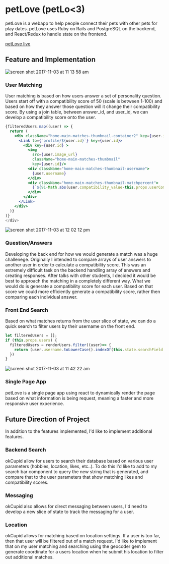 
# petLove (petLo<3)

petLove is a webapp to help people connect their pets with other pets for play dates. petLove uses Ruby on Rails and PostgreSQL on the backend, and React/Redux to handle state on the frontend.

[petLove live](https://pet1ov3.herokuapp.com/#/home)

## Feature and Implementation

![screen shot 2017-11-03 at 11 13 58 am](https://user-images.githubusercontent.com/24593321/32381088-3b2e51fe-c088-11e7-829a-822170c18713.png)

### User Matching
User matching is based on how users answer a set of personality question. Users start off with a compatibility score of 50 (scale is between 1-100) and based on how they answer those question will it change their compatibility score. By using a join table, between answer_id, and user_id, we can develop a compatibility score onto the user.

```jsx
{filteredUsers.map((user) => {
  return (
    <div className="home-main-matches-thumbnail-container2" key={user.id}>
      <Link to={`profile/${user.id}`} key={user.id}>
        <div key={user.id} >
          <img
            src={user.image_url}
            className="home-main-matches-thumbnail"
            key={user.id}/>
          <div className="home-main-matches-thumbnail-username">
            {user.username}
          </div>
          <div className="home-main-matches-thumbnail-matchpercent">
            {`${91-Math.abs(user.compatibility_value-this.props.userCompatibilityValue)}% Match`}
          </div>
        </div>
      </Link>
    </div>
  )}
)}
</div>
```

![screen shot 2017-11-03 at 12 02 12 pm](https://user-images.githubusercontent.com/24593321/32383619-dc28dc36-c08e-11e7-8817-d490234ccb5e.png)

### Question/Answers
Developing the back end for how we would generate a match was a huge challenege. Originally I intended to compare arrays of user answers to another user in order to calculate a compatibility score. This was an extremely difficult task on the backend handling array of answers and creating responses. After talks with other students, I decided it would be best to approach the matching in a completely different way. What we would do is generate a compatibility score for each user. Based on that score we could more efficiently generate a compatibility score, rather then comparing each individual answer.

### Front End Search

Based on what matches returns from the user slice of state, we can do a quick search to filter users by their username on the front end.

```js
let filteredUsers = [];
if (this.props.users) {
  filteredUsers = renderUsers.filter((user)=> {
    return (user.username.toLowerCase().indexOf(this.state.searchField.toLowerCase()) !== -1)
  })
}
```


![screen shot 2017-11-03 at 11 42 22 am](https://user-images.githubusercontent.com/24593321/32382604-16db1ffe-c08c-11e7-9d6d-a440ecb6bf97.png)

### Single Page App

petLove is a single page app using react to dynamically render the page based on what information is being request, meaning a faster and more responsive user experience.

## Future Direction of Project

In addition to the features implemented, I'd like to implement additional features.

### Backend Search
okCupid allow for users to search their database based on various user parameters (hobbies, location, likes, etc..). To do this I'd like to add to my search bar component to query the new string that is generated, and compare that to the user parameters that show matching likes and compatibility scores.

### Messaging
okCupid also allows for direct messaging between users, I'd need to develop a new slice of state to track the messaging for a user.

### Location
okCupid allows for matching based on location settings. If a user is too far, then that user will be filtered out of a match request. I'd like to implement that on my user matching and searching using the geocoder gem to generate coordinate for a users location when he submit his location to filter out additional matches.
